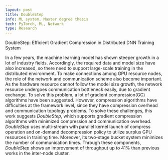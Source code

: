 ```yaml
---
layout: post
title: DoubleStep
info: ML system, Master degree thesis
tech: PyTorch, ML, Network
type: Research
---
```


DoubleStep: Efficient Gradient Compression in Distributed DNN Training System

In a few years, the machine learning model has shown steeper growth in a lot of industry fields. Accordingly, the required data and model size have also increased, so there need to support large-scale training in the distributed environment. To make connections among GPU resource nodes, the role of the network and communication scheme also become important. As the hardware resource cannot follow the model size growth, the network resource undergoes communication bottleneck easily, due to gradient exchange. To solve this problem, a lot of gradient compression(GC) algorithms have been suggested. However, compression algorithms have difficulties at the framework level, since they have compression overhead and communication topology problems. To solve these challenges, this work suggests $DoubleStep$, which supports gradient compression algorithms with minimized compression and communication overhead. $DoubleStep$ uses multi-stream with parallel kernel launch of compress operation and on-demand decompression policy to utilize surplus GPU resources in training time. Moreover, its two-stage bucket system minimizes the number of communication times. Through these components, $DoubleStep$ shows an improvement of throughput up to 41\% than previous works in the inter-node cluster.
